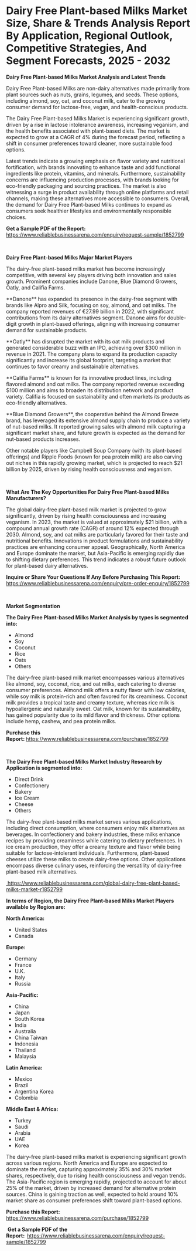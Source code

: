 <p><h1>Dairy Free Plant-based Milks Market Size, Share & Trends Analysis Report By Application, Regional Outlook, Competitive Strategies, And Segment Forecasts, 2025 - 2032</h1></p><p><strong>Dairy Free Plant-based Milks Market Analysis and Latest Trends</strong></p>
<p><p>Dairy Free Plant-based Milks are non-dairy alternatives made primarily from plant sources such as nuts, grains, legumes, and seeds. These options, including almond, soy, oat, and coconut milk, cater to the growing consumer demand for lactose-free, vegan, and health-conscious products.</p><p>The Dairy Free Plant-based Milks Market is experiencing significant growth, driven by a rise in lactose intolerance awareness, increasing veganism, and the health benefits associated with plant-based diets. The market is expected to grow at a CAGR of 4% during the forecast period, reflecting a shift in consumer preferences toward cleaner, more sustainable food options.</p><p>Latest trends indicate a growing emphasis on flavor variety and nutritional fortification, with brands innovating to enhance taste and add functional ingredients like protein, vitamins, and minerals. Furthermore, sustainability concerns are influencing production processes, with brands looking for eco-friendly packaging and sourcing practices. The market is also witnessing a surge in product availability through online platforms and retail channels, making these alternatives more accessible to consumers. Overall, the demand for Dairy Free Plant-based Milks continues to expand as consumers seek healthier lifestyles and environmentally responsible choices.</p></p>
<p><strong>Get a Sample PDF of the Report:&nbsp;</strong> <a href="https://www.reliablebusinessarena.com/enquiry/request-sample/1852799?utm_campaign=3315&utm_medium=2&utm_source=Github&utm_content=ia&utm_term=16042025&utm_id=dairy-free-plant-based-milks">https://www.reliablebusinessarena.com/enquiry/request-sample/1852799</a></p>
<p>&nbsp;</p>
<p><strong>Dairy Free Plant-based Milks Major Market Players</strong></p>
<p><p>The dairy-free plant-based milks market has become increasingly competitive, with several key players driving both innovation and sales growth. Prominent companies include Danone, Blue Diamond Growers, Oatly, and Califia Farms.</p><p>**Danone** has expanded its presence in the dairy-free segment with brands like Alpro and Silk, focusing on soy, almond, and oat milks. The company reported revenues of €27.99 billion in 2022, with significant contributions from its dairy alternatives segment. Danone aims for double-digit growth in plant-based offerings, aligning with increasing consumer demand for sustainable products.</p><p>**Oatly** has disrupted the market with its oat milk products and generated considerable buzz with an IPO, achieving over $300 million in revenue in 2021. The company plans to expand its production capacity significantly and increase its global footprint, targeting a market that continues to favor creamy and sustainable alternatives.</p><p>**Califia Farms** is known for its innovative product lines, including flavored almond and oat milks. The company reported revenue exceeding $100 million and aims to broaden its distribution network and product variety. Califia is focused on sustainability and often markets its products as eco-friendly alternatives.</p><p>**Blue Diamond Growers**, the cooperative behind the Almond Breeze brand, has leveraged its extensive almond supply chain to produce a variety of nut-based milks. It reported growing sales with almond milk capturing a significant market share, and future growth is expected as the demand for nut-based products increases.</p><p>Other notable players like Campbell Soup Company (with its plant-based offerings) and Ripple Foods (known for pea protein milk) are also carving out niches in this rapidly growing market, which is projected to reach $21 billion by 2025, driven by rising health consciousness and veganism.</p></p>
<p>&nbsp;</p>
<p><strong>What Are The Key Opportunities For Dairy Free Plant-based Milks Manufacturers?</strong></p>
<p><p>The global dairy-free plant-based milk market is projected to grow significantly, driven by rising health consciousness and increasing veganism. In 2023, the market is valued at approximately $21 billion, with a compound annual growth rate (CAGR) of around 12% expected through 2030. Almond, soy, and oat milks are particularly favored for their taste and nutritional benefits. Innovations in product formulations and sustainability practices are enhancing consumer appeal. Geographically, North America and Europe dominate the market, but Asia-Pacific is emerging rapidly due to shifting dietary preferences. This trend indicates a robust future outlook for plant-based dairy alternatives.</p></p>
<p><strong>Inquire or Share Your Questions If Any Before Purchasing This Report:</strong> <a href="https://www.reliablebusinessarena.com/enquiry/pre-order-enquiry/1852799?utm_campaign=3315&utm_medium=2&utm_source=Github&utm_content=ia&utm_term=16042025&utm_id=dairy-free-plant-based-milks">https://www.reliablebusinessarena.com/enquiry/pre-order-enquiry/1852799</a></p>
<p>&nbsp;</p>
<p><strong>Market Segmentation</strong></p>
<p><strong>The Dairy Free Plant-based Milks Market Analysis by types is segmented into:</strong></p>
<p><ul><li>Almond</li><li>Soy</li><li>Coconut</li><li>Rice</li><li>Oats</li><li>Others</li></ul></p>
<p><p>The dairy-free plant-based milk market encompasses various alternatives like almond, soy, coconut, rice, and oat milks, each catering to diverse consumer preferences. Almond milk offers a nutty flavor with low calories, while soy milk is protein-rich and often favored for its creaminess. Coconut milk provides a tropical taste and creamy texture, whereas rice milk is hypoallergenic and naturally sweet. Oat milk, known for its sustainability, has gained popularity due to its mild flavor and thickness. Other options include hemp, cashew, and pea protein milks.</p></p>
<p><strong>Purchase this Report:&nbsp;</strong><a href="https://www.reliablebusinessarena.com/purchase/1852799?utm_campaign=3315&utm_medium=2&utm_source=Github&utm_content=ia&utm_term=16042025&utm_id=dairy-free-plant-based-milks">https://www.reliablebusinessarena.com/purchase/1852799</a></p>
<p>&nbsp;</p>
<p><strong>The Dairy Free Plant-based Milks Market Industry Research by Application is segmented into:</strong></p>
<p><ul><li>Direct Drink</li><li>Confectionery</li><li>Bakery</li><li>Ice Cream</li><li>Cheese</li><li>Others</li></ul></p>
<p><p>The dairy-free plant-based milks market serves various applications, including direct consumption, where consumers enjoy milk alternatives as beverages. In confectionery and bakery industries, these milks enhance recipes by providing creaminess while catering to dietary preferences. In ice cream production, they offer a creamy texture and flavor while being suitable for lactose-intolerant individuals. Furthermore, plant-based cheeses utilize these milks to create dairy-free options. Other applications encompass diverse culinary uses, reinforcing the versatility of dairy-free plant-based milk alternatives.</p></p>
<p><a href="https://www.reliablebusinessarena.com/global-dairy-free-plant-based-milks-market-r1852799?utm_campaign=3315&utm_medium=2&utm_source=Github&utm_content=ia&utm_term=16042025&utm_id=dairy-free-plant-based-milks">&nbsp;https://www.reliablebusinessarena.com/global-dairy-free-plant-based-milks-market-r1852799</a></p>
<p><strong>In terms of Region, the Dairy Free Plant-based Milks Market Players available by Region are:</strong></p>
<p>
    <p> <strong> North America: </strong>
        <ul>
            <li>United States</li>
            <li>Canada</li>
        </ul>
        </p> 
    <p> <strong> Europe: </strong>
        <ul>
            <li>Germany</li>
            <li>France</li>
            <li>U.K.</li>
            <li>Italy</li>
            <li>Russia</li>
        </ul>
        </p> 
    <p> <strong> Asia-Pacific: </strong>
        <ul>
            <li>China</li>
            <li>Japan</li>
            <li>South Korea</li>
            <li>India</li>
            <li>Australia</li>
            <li>China Taiwan</li>
            <li>Indonesia</li>
            <li>Thailand</li>
            <li>Malaysia</li>
        </ul>
        </p> 
    <p> <strong> Latin America: </strong>
        <ul>
            <li>Mexico</li>
            <li>Brazil</li>
            <li>Argentina Korea</li>
            <li>Colombia</li>
        </ul>
        </p> 
    <p> <strong> Middle East & Africa: </strong>
        <ul>
            <li>Turkey</li>
            <li>Saudi</li>
            <li>Arabia</li>
            <li>UAE</li>
            <li>Korea</li>
        </ul>
    </p>
    </p>
<p><p>The dairy-free plant-based milks market is experiencing significant growth across various regions. North America and Europe are expected to dominate the market, capturing approximately 35% and 30% market shares, respectively, due to rising health consciousness and vegan trends. The Asia-Pacific region is emerging rapidly, projected to account for about 25% of the market, driven by increased demand for alternative protein sources. China is gaining traction as well, expected to hold around 10% market share as consumer preferences shift toward plant-based options.</p></p>
<p><strong>Purchase this Report: </strong><a href="https://www.reliablebusinessarena.com/purchase/1852799?utm_campaign=3315&utm_medium=2&utm_source=Github&utm_content=ia&utm_term=16042025&utm_id=dairy-free-plant-based-milks">https://www.reliablebusinessarena.com/purchase/1852799</a></p>
<p>&nbsp;<strong>Get a Sample PDF of the Report:&nbsp;&nbsp;</strong><a href="https://www.reliablebusinessarena.com/enquiry/request-sample/1852799?utm_campaign=3315&utm_medium=2&utm_source=Github&utm_content=ia&utm_term=16042025&utm_id=dairy-free-plant-based-milks">https://www.reliablebusinessarena.com/enquiry/request-sample/1852799</a></p>
<p><strong></strong></p>
<p><p></p><p></p><p></p></p>